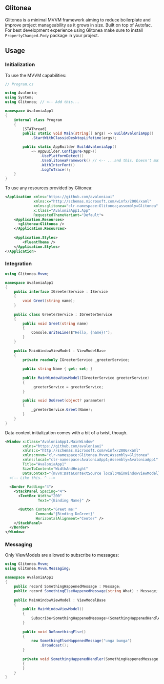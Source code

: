 ## Glitonea
Glitonea is a minimal MVVM framework aiming to reduce boilerplate and improve project
manageability as it grows in size. Built on top of Autofac. For best development experience
using Glitonea make sure to install `PropertyChanged.Fody` package in your project.

## Usage

### Initialization

To use the MVVM capabilities:
```csharp
// Program.cs

using Avalonia;
using System;
using Glitonea; // <-- Add this...

namespace AvaloniaApp1
{
    internal class Program
    {
        [STAThread]
        public static void Main(string[] args) => BuildAvaloniaApp()
            .StartWithClassicDesktopLifetime(args);

        public static AppBuilder BuildAvaloniaApp()
            => AppBuilder.Configure<App>()
                .UsePlatformDetect()
                .UseGlitoneaFramework() // <-- ...and this. Doesn't matter at which point.
                .WithInterFont()
                .LogToTrace();
    }
}
```

To use any resources provided by Glitonea:
```xml
<Application xmlns="https://github.com/avaloniaui"
             xmlns:x="http://schemas.microsoft.com/winfx/2006/xaml"
             xmlns:glitonea="clr-namespace:Glitonea;assembly=Glitonea"
             x:Class="AvaloniaApp1.App"
             RequestedThemeVariant="Default">
    <Application.Resources>
      <glitonea:Glitonea />
    </Application.Resources>
  
    <Application.Styles>
        <FluentTheme />
    </Application.Styles>
</Application>
```

### Integration
```csharp
using Glitonea.Mvvm;

namespace AvaloniaApp1
{
    public interface IGreeterService : IService
    {
        void Greet(string name);
    }
    
    public class GreeterService : IGreeterService
    {
        public void Greet(string name)
        {
            Console.WriteLine($"Hello, {name}!");
        }
    }
    
    public MainWindowViewModel : ViewModelBase
    {
        private readonly IGreeterService _greeterService;
        
        public string Name { get; set; }
        
        public MainWindowViewModel(IGreeterService greeterService)
        {
            _greeterService = greeterService;
        }
        
        public void DoGreet(object? parameter)
        {
            _greeterService.Greet(Name);
        }
    }
}
```

Data context initialization comes with a bit of a twist, though.
```xml
<Window x:Class="AvaloniaApp1.MainWindow"
        xmlns="https://github.com/avaloniaui"
        xmlns:x="http://schemas.microsoft.com/winfx/2006/xaml"
        xmlns:mvvm="clr-namespace:Glitonea.Mvvm;Assembly=Glitonea"
        xmlns:local="clr-namespace:AvaloniaApp1;Assembly=AvaloniaApp1"
        Title="AvaloniaApp1"
        SizeToContent="WidthAndHeight"
        DataContext="{mvvm:DataContextSource local:MainWindowViewModel}">
  <!-- Like this. ^ -->
  
  <Border Padding="4">
    <StackPanel Spacing="4">
      <TextBox Width="200"
               Text="{Binding Name}" />

      <Button Content="Greet me!"
              Command="{Binding DoGreet}"
              HorizontalAlignment="Center" />
    </StackPanel>
  </Border>
</Window>
```

### Messaging
Only ViewModels are allowed to subscribe to messages:

```csharp
using Glitonea.Mvvm;
using Glitonea.Mvvm.Messaging;

namespace AvaloniaApp1
{
    public record SomethingHappenedMessage : Message;
    public record SomethingElseHappenedMessage(string What) : Message;
    
    public MainWindowViewModel : ViewModelBase
    {
        public MainWindowViewModel()
        {
            Subscribe<SomethingHappenedMessage>(SomethingHappenedHandler);
        }
        
        public void DoSomethingElse()
        {
            new SomethingElseHappenedMessage("unga bunga")
                .Broadcast();
        }
        
        private void SomethingHappenedHandler(SomethingHappenedMessage m)
        {
        }
    }
}
```